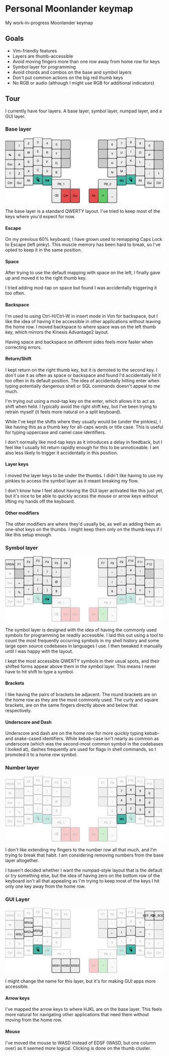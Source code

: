 # Personal Moonlander keymap
My work-in-progress Moonlander keymap

## Goals
- Vim-friendly features
- Layers are thumb-accessible
- Avoid moving fingers more than one row away from home row for keys
- Symbol layer for programming
- Avoid chords and combos on the base and symbol layers
- Don't put common actions on the big red thumb keys
- No RGB or audio (although I might use RGB for additional indicators)

## Tour
I currently have four layers. A base layer, symbol layer, numpad layer, and a
GUI layer.

### Base layer
![Base layer](media/0.svg)

The base layer is a standard QWERTY layout. I've tried to keep most of the keys
where you'd expect for now.

#### Escape
On my previous 60% keyboard, I have grown used to remapping Caps Lock to Escape
(left pinky). This muscle memory has been hard to break, so I've opted to keep
it in the same position.

#### Space
After trying to use the default mapping with space on the left, I finally gave
up and moved it to the right thumb key.

I tried adding mod-tap on space but found I was accidentally triggering it too
often.

#### Backspace
I'm used to using Ctrl-H/Ctrl-W in insert mode in Vim for backspace, but I like
the idea of having it be accessible in other applications without leaving the
home row. I moved backspace to where space was on the left thumb key, which
mirrors the Kinesis Advantage2 layout.

Having space and backspace on different sides feels more faster when correcting
errors.

#### Return/Shift
I kept return on the right thumb key, but it is demoted to the second key. I
don't use it as often as space or backspace and found I'd accidentally hit it
too often in its default position. The idea of accidentally hitting enter when
typing potentially dangerous shell or SQL commands doesn't appeal to me much.

I'm trying out using a mod-tap key on the enter, which allows it to act as
shift when held. I typically avoid the right shift key, but I've been trying to
retrain myself (it feels more natural on a split keyboard).

While I've kept the shifts where they usually would be (under the pinkies), I
like having this as a thumb key for all-caps words or title case. This is
useful for typing uppercase and camel case identifiers.

I don't normally like mod-tap keys as it introduces a delay in feedback, but I
feel like I usually hit return rapidly enough for this to be unnoticeable. I am
also less likely to trigger it accidentally in this position.

#### Layer keys
I moved the layer keys to be under the thumbs. I didn't like having to use my
pinkies to access the symbol layer as it meant breaking my flow.

I don't know how I feel about having the GUI layer activated like this just
yet, but it's nice to be able to quickly access the mouse or arrow keys without
lifting my hands off the keyboard.

#### Other modifiers
The other modifiers are where they'd usually be, as well as adding them as
one-shot keys on the thumbs. I might keep them only on the thumb keys if I like
this setup enough.

### Symbol layer
![Base layer](media/1.svg)

The symbol layer is designed with the idea of having the commonly used symbols
for programming be readily accessible. I laid this out using a tool to count
the most frequently occurring symbols in my shell history and some large open
source codebases in languages I use. I then tweaked it manually until I was
happy with the layout.

I kept the most accessible QWERTY symbols in their usual spots, and their
shifted forms appear above them in the symbol layer. This means I never have to
hit shift to type a symbol.

#### Brackets
I like having the pairs of brackets be adjacent. The round brackets are on the
home row as they are the most commonly used. The curly and square brackets, are
on the same fingers directly above and below that respectively.

#### Underscore and Dash
Underscore and dash are on the home row for more quickly typing kebab- and
snake-cased identifiers. While kebab-case isn't nearly as common as underscore
(which was the second-most common symbol in the codebases I looked at), dashes
frequently are used for flags in shell commands, so I promoted it to a home row
symbol.

### Number layer
![Base layer](media/2.svg)

I don't like extending my fingers to the number row all that much, and I'm
trying to break that habit. I am considering removing numbers from the base
layer altogether.

I haven't decided whether I want the numpad-style layout that is the default or
try something else, but the idea of having zero on the bottom row of the
keyboard isn't all that appealing as I'm trying to keep most of the keys I hit
only one key away from the home row.

### GUI Layer
![Base layer](media/3.svg)

I might change the name for this layer, but it's for making GUI apps more
accessible.

#### Arrow keys
I've mapped the arrow keys to where HJKL are on the base layer. This feels more
natural for navigating other applications that need them without moving from
the home row.

#### Mouse
I've moved the mouse to WASD instead of EDSF (WASD, but one column over) as it
seemed more logical. Clicking is done on the thumb cluster.
